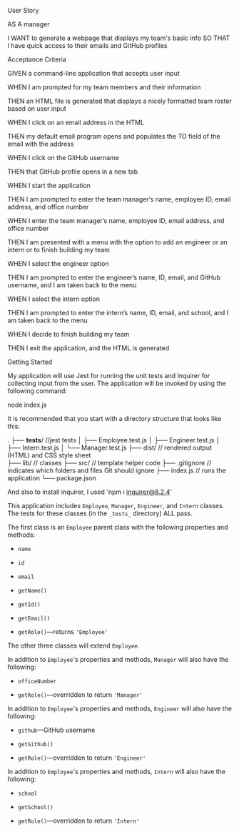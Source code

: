 User Story

AS A manager

I WANT to generate a webpage that displays my team's basic info
SO THAT I have quick access to their emails and GitHub profiles




Acceptance Criteria


GIVEN a command-line application that accepts user input

WHEN I am prompted for my team members and their information

THEN an HTML file is generated that displays a nicely formatted team roster based on user input

WHEN I click on an email address in the HTML

THEN my default email program opens and populates the TO field of the email with the address

WHEN I click on the GitHub username

THEN that GitHub profile opens in a new tab

WHEN I start the application

THEN I am prompted to enter the team manager’s name, employee ID, email address, and office number

WHEN I enter the team manager’s name, employee ID, email address, and office number

THEN I am presented with a menu with the option to add an engineer or an intern or to finish building my team

WHEN I select the engineer option

THEN I am prompted to enter the engineer’s name, ID, email, and GitHub username, and I am taken back to the menu

WHEN I select the intern option

THEN I am prompted to enter the intern’s name, ID, email, and school, and I am taken back to the menu

WHEN I decide to finish building my team

THEN I exit the application, and the HTML is generated


Getting Started

My application will use Jest for running the unit tests and Inquirer for collecting input from the user. The application will be invoked by using the following command:

node index.js

It is recommended that you start with a directory structure that looks like this:

.
├── __tests__/             //jest tests
│   ├── Employee.test.js
│   ├── Engineer.test.js
│   ├── Intern.test.js
│   └── Manager.test.js
├── dist/                  // rendered output (HTML) and CSS style sheet      
├── lib/                   // classes
├── src/                   // template helper code 
├── .gitignore             // indicates which folders and files Git should ignore
├── index.js               // runs the application
└── package.json           


And also to install inquirer, I used 'npm i inquirer@8.2.4'


This application includes `Employee`, `Manager`, `Engineer`, and `Intern` classes. The tests for these classes (in the `_tests_` directory) ALL pass.

The first class is an `Employee` parent class with the following properties and methods:

* `name`

* `id`

* `email`

* `getName()`

* `getId()`

* `getEmail()`

* `getRole()`&mdash;returns `'Employee'`

The other three classes will extend `Employee`.

In addition to `Employee`'s properties and methods, `Manager` will also have the following:

* `officeNumber`

* `getRole()`&mdash;overridden to return `'Manager'`

In addition to `Employee`'s properties and methods, `Engineer` will also have the following:

* `github`&mdash;GitHub username

* `getGithub()`

* `getRole()`&mdash;overridden to return `'Engineer'`

In addition to `Employee`'s properties and methods, `Intern` will also have the following:

* `school`

* `getSchool()`

* `getRole()`&mdash;overridden to return `'Intern'`
